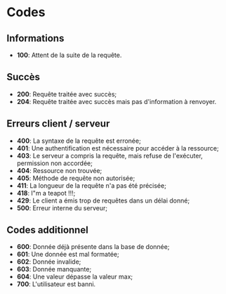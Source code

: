 # Codes
## Informations
* **100**: Attent de la suite de la requête.

## Succès
* **200**: Requête traitée avec succès;
* **204**: Requête traitée avec succès mais pas d'information à renvoyer.

## Erreurs client / serveur
* **400**: La syntaxe de la requête est erronée;
* **401**: Une authentification est nécessaire pour accéder à la ressource;
* **403**: Le serveur a compris la requête, mais refuse de l'exécuter, permission non accordée;
* **404**: Ressource non trouvée;
* **405**: Méthode de requête non autorisée;
* **411**: La longueur de la requête n'a pas été précisée;
* **418**: I"m a teapot !!!;
* **429**: Le client a émis trop de requêtes dans un délai donné;
* **500**: Erreur interne du serveur;

## Codes additionnel
* **600**: Donnée déjà présente dans la base de donnée;
* **601**: Une donnée est mal formatée;
* **602**: Donnée invalide;
* **603**: Donnée manquante;
* **604**: Une valeur dépasse la valeur max;
* **700**: L'utilisateur est banni.